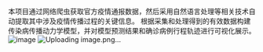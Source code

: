 本项目通过网络爬虫获取官方疫情通报数据，然后采用自然语言处理等相关技术自动提取其中涉及疫情传播过程的关键信息。
根据采集和处理得到的有效数据构建传染病传播动力学模型，并对模型预测结果和确诊病例行程轨迹进行可视化展示。
![image](https://github.com/duoduoduomimimi/Epidemic-data-analysis/assets/76621626/91ca2551-ecd8-4eea-8d14-aa72a1ef5bcf)
![Uploading image.png…]()
